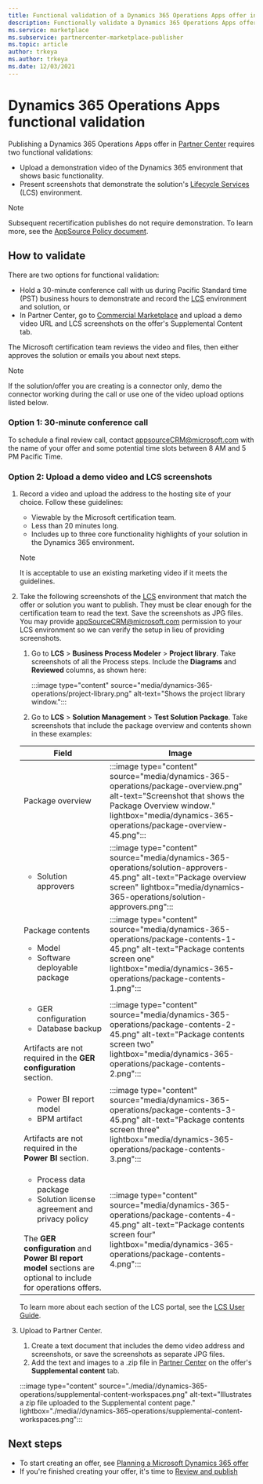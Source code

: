 ```yaml
---
title: Functional validation of a Dynamics 365 Operations Apps offer in Microsoft AppSource
description: Functionally validate a Dynamics 365 Operations Apps offer in Microsoft AppSource (Azure Marketplace).
ms.service: marketplace 
ms.subservice: partnercenter-marketplace-publisher
ms.topic: article
author: trkeya
ms.author: trkeya
ms.date: 12/03/2021
---
```


# Dynamics 365 Operations Apps functional validation

Publishing a Dynamics 365 Operations Apps offer in [Partner Center](https://go.microsoft.com/fwlink/?linkid=2166002) requires two functional validations:

- Upload a demonstration video of the Dynamics 365 environment that shows basic functionality.
- Present screenshots that demonstrate the solution's [Lifecycle Services](https://lcs.dynamics.com/) (LCS) environment.

> [!NOTE]
> Subsequent recertification publishes do not require demonstration. To learn more, see the [AppSource Policy document](/legal/marketplace/certification-policies#1440-dynamics-365-finance-ops).

## How to validate

There are two options for functional validation:

- Hold a 30-minute conference call with us during Pacific Standard time (PST) business hours to demonstrate and record the [LCS](https://lcs.dynamics.com/) environment and solution, or
- In Partner Center, go to [Commercial Marketplace](https://go.microsoft.com/fwlink/?linkid=2165290) and upload a demo video URL and LCS screenshots on the offer's Supplemental Content tab.

The Microsoft certification team reviews the video and files, then either approves the solution or emails you about next steps.

> [!NOTE]
> If the solution/offer you are creating is a connector only, demo the connector working during the call or use one of the video upload options listed below.  

### Option 1: 30-minute conference call

To schedule a final review call, contact [appsourceCRM@microsoft.com](mailto:appsourceCRM@microsoft.com) with the name of your offer and some potential time slots between 8 AM and 5 PM Pacific Time.

### Option 2: Upload a demo video and LCS screenshots

1. Record a video and upload the address to the hosting site of your choice. Follow these guidelines:

    - Viewable by the Microsoft certification team.
    - Less than 20 minutes long.
    - Includes up to three core functionality highlights of your solution in the Dynamics 365 environment.

    > [!NOTE]
    > It is acceptable to use an existing marketing video if it meets the guidelines.

2. Take the following screenshots of the [LCS](https://lcs.dynamics.com/) environment that match the offer or solution you want to publish. They must be clear enough for the certification team to read the text. Save the screenshots as JPG files. You may provide [appSourceCRM@microsoft.com](mailto:appSourceCRM@microsoft.com) permission to your LCS environment so we can verify the setup in lieu of providing screenshots.

    1. Go to **LCS** > **Business Process Modeler** > **Project library**. Take screenshots of all the Process steps. Include the **Diagrams** and **Reviewed** columns, as shown here:

       :::image type="content" source="media/dynamics-365-operations/project-library.png" alt-text="Shows the project library window.":::

    2. Go to **LCS** > **Solution Management** > **Test Solution Package**. Take screenshots that include the package overview and contents shown in these examples:

    | Field | Image |
    | --- | --- |
    | Package overview | :::image type="content" source="media/dynamics-365-operations/package-overview.png" alt-text="Screenshot that shows the Package Overview window." lightbox="media/dynamics-365-operations/package-overview-45.png"::: |
    | <ul><li>Solution approvers</li></ul> | :::image type="content" source="media/dynamics-365-operations/solution-approvers-45.png" alt-text="Package overview screen" lightbox="media/dynamics-365-operations/solution-approvers.png"::: |
    | Package contents<ul><li>Model</li><li>Software deployable package</li></ul> | :::image type="content" source="media/dynamics-365-operations/package-contents-1-45.png" alt-text="Package contents screen one" lightbox="media/dynamics-365-operations/package-contents-1.png"::: |
    | <ul><li>GER configuration</li><li>Database backup</li></ul><br>Artifacts are not required in the **GER configuration** section. | :::image type="content" source="media/dynamics-365-operations/package-contents-2-45.png" alt-text="Package contents screen two" lightbox="media/dynamics-365-operations/package-contents-2.png"::: |
    | <ul><li>Power BI report model</li><li>BPM artifact</li></ul><br>Artifacts are not required in the **Power BI** section. | :::image type="content" source="media/dynamics-365-operations/package-contents-3-45.png" alt-text="Package contents screen three" lightbox="media/dynamics-365-operations/package-contents-3.png"::: |
    | <ul><li>Process data package</li><li>Solution license agreement and privacy policy</li></ul><br>The **GER configuration** and **Power BI report model** sections are optional to include for operations offers. | :::image type="content" source="media/dynamics-365-operations/package-contents-4-45.png" alt-text="Package contents screen four" lightbox="media/dynamics-365-operations/package-contents-4.png"::: |

    To learn more about each section of the LCS portal, see the [LCS User Guide](/dynamics365/fin-ops-core/dev-itpro/lifecycle-services/lcs-user-guide).

3. Upload to Partner Center.

    1. Create a text document that includes the demo video address and screenshots, or save the screenshots as separate JPG files.
    2. Add the text and images to a .zip file in [Partner Center](https://go.microsoft.com/fwlink/?linkid=2165290) on the offer's **Supplemental content** tab.

    :::image type="content" source="./media//dynamics-365-operations/supplemental-content-workspaces.png" alt-text="Illustrates a zip file uploaded to the Supplemental content page." lightbox="./media//dynamics-365-operations/supplemental-content-workspaces.png":::

## Next steps

- To start creating an offer, see [Planning a Microsoft Dynamics 365 offer](marketplace-dynamics-365.md)
- If you're finished creating your offer, it's time to [Review and publish](dynamics-365-review-publish.md)
